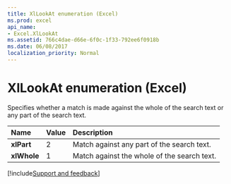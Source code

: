 ```yaml
---
title: XlLookAt enumeration (Excel)
ms.prod: excel
api_name:
- Excel.XlLookAt
ms.assetid: 766c4dae-d66e-6f0c-1f33-792ee6f0918b
ms.date: 06/08/2017
localization_priority: Normal
---
```



# XlLookAt enumeration (Excel)

Specifies whether a match is made against the whole of the search text or any part of the search text.



|Name|Value|Description|
|:-----|:-----|:-----|
| **xlPart**|2|Match against any part of the search text.|
| **xlWhole**|1|Match against the whole of the search text.|

[!include[Support and feedback](~/includes/feedback-boilerplate.md)]
